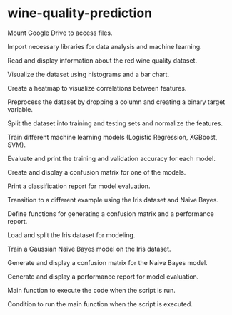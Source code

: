 # wine-quality-prediction
Mount Google Drive to access files.

Import necessary libraries for data analysis and machine learning.

Read and display information about the red wine quality dataset.

Visualize the dataset using histograms and a bar chart.

Create a heatmap to visualize correlations between features.

Preprocess the dataset by dropping a column and creating a binary target variable.

Split the dataset into training and testing sets and normalize the features.

Train different machine learning models (Logistic Regression, XGBoost, SVM).

Evaluate and print the training and validation accuracy for each model.

Create and display a confusion matrix for one of the models.

Print a classification report for model evaluation.

Transition to a different example using the Iris dataset and Naive Bayes.

Define functions for generating a confusion matrix and a performance report.

Load and split the Iris dataset for modeling.

Train a Gaussian Naive Bayes model on the Iris dataset.

Generate and display a confusion matrix for the Naive Bayes model.

Generate and display a performance report for model evaluation.

Main function to execute the code when the script is run.

Condition to run the main function when the script is executed.
